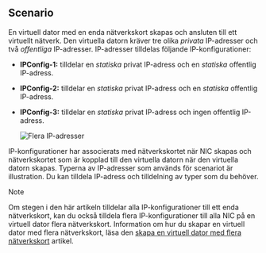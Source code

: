 ## <a name="scenario"></a>Scenario
En virtuell dator med en enda nätverkskort skapas och ansluten till ett virtuellt nätverk. Den virtuella datorn kräver tre olika *privata* IP-adresser och två *offentliga* IP-adresser. IP-adresser tilldelas följande IP-konfigurationer:

* **IPConfig-1:** tilldelar en *statiska* privat IP-adress och en *statiska* offentlig IP-adress.
* **IPConfig-2:** tilldelar en *statiska* privat IP-adress och en *statiska* offentlig IP-adress.
* **IPConfig-3:** tilldelar en *statiska* privat IP-adress och ingen offentlig IP-adress.
  
    ![Flera IP-adresser](./media/virtual-network-multiple-ip-addresses-scenario/multiple-ipconfigs.png)

IP-konfigurationer har associerats med nätverkskortet när NIC skapas och nätverkskortet som är kopplad till den virtuella datorn när den virtuella datorn skapas. Typerna av IP-adresser som används för scenariot är illustration. Du kan tilldela IP-adress och tilldelning av typer som du behöver.

> [!NOTE]
> Om stegen i den här artikeln tilldelar alla IP-konfigurationer till ett enda nätverkskort, kan du också tilldela flera IP-konfigurationer till alla NIC på en virtuell dator flera nätverkskort. Information om hur du skapar en virtuell dator med flera nätverkskort, läsa den [skapa en virtuell dator med flera nätverkskort](../articles/virtual-machines/windows/multiple-nics.md) artikel.